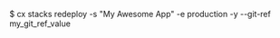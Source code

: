 <!-- post: stacks_examples -->


$ cx stacks redeploy -s "My Awesome App" -e production -y --git-ref my_git_ref_value
